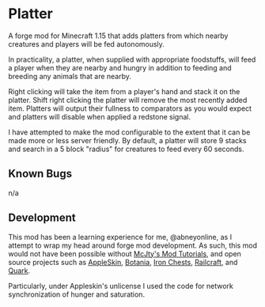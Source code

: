 # Platter
A forge mod for Minecraft 1.15 that adds platters from which nearby creatures and players will be fed autonomously.

In practicality, a platter, when supplied with appropriate foodstuffs, will feed a player when they are nearby and hungry in addition to feeding and breeding any animals that are nearby.

Right clicking will take the item from a player's hand and stack it on the platter. Shift right clicking the platter will remove the most recently added item. Platters will output their fullness to comparators as you would expect and platters will disable when applied a redstone signal.

I have attempted to make the mod configurable to the extent that it can be made more or less server friendly. By default, a platter will store 9 stacks and search in a 5 block "radius" for creatures to feed every 60 seconds.

## Known Bugs

n/a

## Development
This mod has been a learning experience for me, @abneyonline, as I attempt to wrap my head around forge mod development. As such, this mod would not have been possible without [McJty's Mod Tutorials](https://wiki.mcjty.eu), and open source projects such as [AppleSkin](https://github.com/squeek502/AppleSkin), [Botania](https://github.com/Vazkii/Botania), [Iron Chests](https://github.com/progwml6/ironchest), [Railcraft](https://github.com/Railcraft/Railcraft), and [Quark](https://github.com/Vazkii/Quark/).

Particularly, under Appleskin's unlicense I used the code for network synchronization of hunger and saturation.